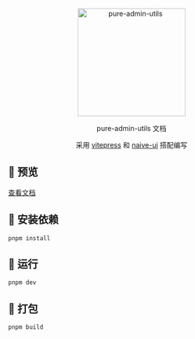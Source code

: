 <br>
<p align="center">
  <a href="https://pure-admin-utils.netlify.app" target="_blank">
    <img src="https://xiaoxian521.github.io/hyperlink/img/pureadmin-utils.png" alt="pure-admin-utils" width="220" />
  </a>
</p>

<p align="center">
  pure-admin-utils 文档
</p>

<p align="center">
  采用 <a href="https://vitepress.dev/" target="_blank">vitepress</a> 和 <a href="https://www.naiveui.com/zh-CN/"
    target="_blank">naive-ui</a> 搭配编写
</p>

## 👀 预览

[查看文档](https://pure-admin-utils.netlify.app)

## 📡 安装依赖

```
pnpm install
```

## 🚀 运行

```
pnpm dev
```

## 🕋 打包

```
pnpm build
```
